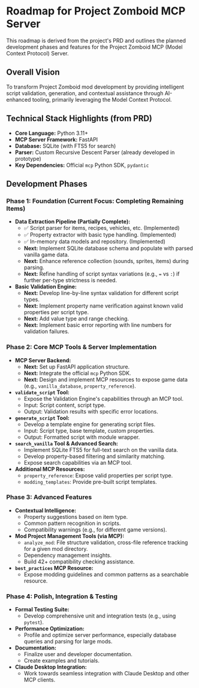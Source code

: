 # Roadmap for Project Zomboid MCP Server

This roadmap is derived from the project's PRD and outlines the planned development phases and features for the Project Zomboid MCP (Model Context Protocol) Server.

## Overall Vision
To transform Project Zomboid mod development by providing intelligent script validation, generation, and contextual assistance through AI-enhanced tooling, primarily leveraging the Model Context Protocol.

## Technical Stack Highlights (from PRD)
*   **Core Language:** Python 3.11+
*   **MCP Server Framework:** FastAPI
*   **Database:** SQLite (with FTS5 for search)
*   **Parser:** Custom Recursive Descent Parser (already developed in prototype)
*   **Key Dependencies:** Official `mcp` Python SDK, `pydantic`

## Development Phases

### Phase 1: Foundation (Current Focus: Completing Remaining Items)

*   **Data Extraction Pipeline (Partially Complete):**
    *   ✅ Script parser for items, recipes, vehicles, etc. (Implemented)
    *   ✅ Property extractor with basic type handling. (Implemented)
    *   ✅ In-memory data models and repository. (Implemented)
    *   **Next:** Implement SQLite database schema and populate with parsed vanilla game data.
    *   **Next:** Enhance reference collection (sounds, sprites, items) during parsing.
    *   **Next:** Refine handling of script syntax variations (e.g., `=` vs `:`) if further per-type strictness is needed.
*   **Basic Validation Engine:**
    *   **Next:** Develop line-by-line syntax validation for different script types.
    *   **Next:** Implement property name verification against known valid properties per script type.
    *   **Next:** Add value type and range checking.
    *   **Next:** Implement basic error reporting with line numbers for validation failures.

### Phase 2: Core MCP Tools & Server Implementation

*   **MCP Server Backend:**
    *   **Next:** Set up FastAPI application structure.
    *   **Next:** Integrate the official `mcp` Python SDK.
    *   **Next:** Design and implement MCP resources to expose game data (e.g., `vanilla_database`, `property_reference`).
*   **`validate_script` Tool:**
    *   Expose the Validation Engine's capabilities through an MCP tool.
    *   Input: Script content, script type.
    *   Output: Validation results with specific error locations.
*   **`generate_script` Tool:**
    *   Develop a template engine for generating script files.
    *   Input: Script type, base template, custom properties.
    *   Output: Formatted script with module wrapper.
*   **`search_vanilla` Tool & Advanced Search:**
    *   Implement SQLite FTS5 for full-text search on the vanilla data.
    *   Develop property-based filtering and similarity matching.
    *   Expose search capabilities via an MCP tool.
*   **Additional MCP Resources:**
    *   `property_reference`: Expose valid properties per script type.
    *   `modding_templates`: Provide pre-built script templates.

### Phase 3: Advanced Features

*   **Contextual Intelligence:**
    *   Property suggestions based on item type.
    *   Common pattern recognition in scripts.
    *   Compatibility warnings (e.g., for different game versions).
*   **Mod Project Management Tools (via MCP):**
    *   `analyze_mod`: File structure validation, cross-file reference tracking for a given mod directory.
    *   Dependency management insights.
    *   Build 42+ compatibility checking assistance.
*   **`best_practices` MCP Resource:**
    *   Expose modding guidelines and common patterns as a searchable resource.

### Phase 4: Polish, Integration & Testing

*   **Formal Testing Suite:**
    *   Develop comprehensive unit and integration tests (e.g., using `pytest`).
*   **Performance Optimization:**
    *   Profile and optimize server performance, especially database queries and parsing for large mods.
*   **Documentation:**
    *   Finalize user and developer documentation.
    *   Create examples and tutorials.
*   **Claude Desktop Integration:**
    *   Work towards seamless integration with Claude Desktop and other MCP clients.
